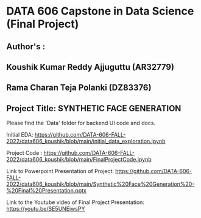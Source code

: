 # DATA 606 Capstone in Data Science (Final Project)

## Author's : 
## Koushik Kumar Reddy Ajjuguttu (AR32779)
## Rama Charan Teja Polanki (DZ83376)

## Project Title:  SYNTHETIC FACE GENERATION

Please find the 'Data' folder for backend UI code and docs.

Initial EDA: https://github.com/DATA-606-FALL-2022/data606_koushik/blob/main/initial_data_exploration.ipynb

Project Code : https://github.com/DATA-606-FALL-2022/data606_koushik/blob/main/FinalProjectCode.ipynb

Link to Powerpoint Presentation of Project: https://github.com/DATA-606-FALL-2022/data606_koushik/blob/main/Synthetic%20Face%20Generation%20-%20Final%20Presentation.pptx 

Link to the Youtube video of Final Project Presentation: https://youtu.be/SE5UNEiwsPY
